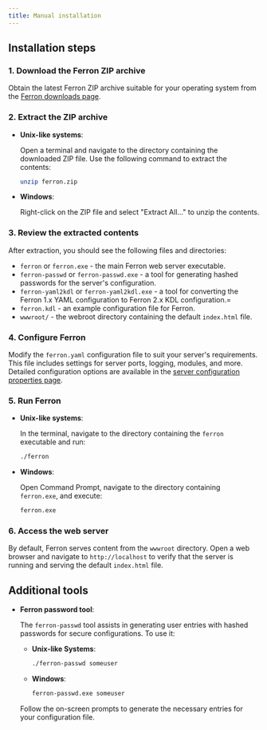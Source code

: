 ```yaml
---
title: Manual installation
---
```


## Installation steps

### 1. Download the Ferron ZIP archive

Obtain the latest Ferron ZIP archive suitable for your operating system from the [Ferron downloads page](/download).

### 2. Extract the ZIP archive

- **Unix-like systems**:

  Open a terminal and navigate to the directory containing the downloaded ZIP file. Use the following command to extract the contents:

  ```bash
  unzip ferron.zip
  ```

- **Windows**:

  Right-click on the ZIP file and select "Extract All..." to unzip the contents.

### 3. Review the extracted contents

After extraction, you should see the following files and directories:

- `ferron` or `ferron.exe` - the main Ferron web server executable.
- `ferron-passwd` or `ferron-passwd.exe` - a tool for generating hashed passwords for the server's configuration.
- `ferron-yaml2kdl` or `ferron-yaml2kdl.exe` - a tool for converting the Ferron 1.x YAML configuration to Ferron 2.x KDL configuration.=
- `ferron.kdl` - an example configuration file for Ferron.
- `wwwroot/` - the webroot directory containing the default `index.html` file.

### 4. Configure Ferron

Modify the `ferron.yaml` configuration file to suit your server's requirements. This file includes settings for server ports, logging, modules, and more. Detailed configuration options are available in the [server configuration properties page](/docs/configuration).

### 5. Run Ferron

- **Unix-like systems**:

  In the terminal, navigate to the directory containing the `ferron` executable and run:

  ```bash
  ./ferron
  ```

- **Windows**:

  Open Command Prompt, navigate to the directory containing `ferron.exe`, and execute:

  ```cmd
  ferron.exe
  ```

### 6. Access the web server

By default, Ferron serves content from the `wwwroot` directory. Open a web browser and navigate to `http://localhost` to verify that the server is running and serving the default `index.html` file.

## Additional tools

- **Ferron password tool**:

  The `ferron-passwd` tool assists in generating user entries with hashed passwords for secure configurations. To use it:

  - **Unix-like Systems**:
    ```bash
    ./ferron-passwd someuser
    ```
  - **Windows**:
    ```cmd
    ferron-passwd.exe someuser
    ```

  Follow the on-screen prompts to generate the necessary entries for your configuration file.
